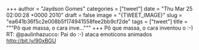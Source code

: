 
+++
author = "Jaydson Gomes"
categories = ["tweet"]
date = "Thu Mar 25 02:00:28 +0000 2010"
draft = false
image = "{TWEET_IMAGE}"
slug = "ea641b36f5c2e008b5f174941558fee2bb9cf2de"
tags = ["tweet"]
title = """Pô que massa, o cara inve..."""
+++
Pô que massa, o cara inventou o :-) RT: @paulinhazucco: Pai do :-) ataca emoticons animados http://bit.ly/90xBGU
